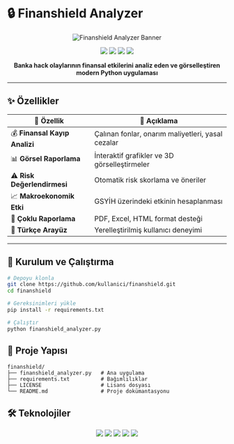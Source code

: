# 🔒 Finanshield Analyzer

<p align="center">
  <img src="https://via.placeholder.com/900x250/2c3e50/ffffff?text=Finanshield+Analyzer" alt="Finanshield Analyzer Banner">
</p>

<p align="center">
  <img src="https://img.shields.io/badge/Python-3.8%2B-blue">
  <img src="https://img.shields.io/badge/License-MIT-green">
  <img src="https://img.shields.io/badge/Status-Aktif%20Geli%C5%9Ftirme-brightgreen">
  <img src="https://img.shields.io/badge/Katkılar-Açık-orange">
</p>

<p align="center">
  <b>Banka hack olaylarının finansal etkilerini analiz eden ve görselleştiren modern Python uygulaması</b>
</p>

---


## ✨ Özellikler

| 🚀 Özellik                | 📖 Açıklama |
|---------------------------|-------------|
| 💰 **Finansal Kayıp Analizi** | Çalınan fonlar, onarım maliyetleri, yasal cezalar |
| 📊 **Görsel Raporlama**      | İnteraktif grafikler ve 3D görselleştirmeler |
| ⚠️ **Risk Değerlendirmesi**  | Otomatik risk skorlama ve öneriler |
| 📈 **Makroekonomik Etki**    | GSYİH üzerindeki etkinin hesaplanması |
| 💾 **Çoklu Raporlama**       | PDF, Excel, HTML format desteği |
| 🎯 **Türkçe Arayüz**         | Yerelleştirilmiş kullanıcı deneyimi |

---

## 🚀 Kurulum ve Çalıştırma

```bash
# Depoyu klonla
git clone https://github.com/kullanici/finanshield.git
cd finanshield

# Gereksinimleri yükle
pip install -r requirements.txt

# Çalıştır
python finanshield_analyzer.py
```
## 📂 Proje Yapısı
    finanshield/
    ├── finanshield_analyzer.py   # Ana uygulama
    ├── requirements.txt          # Bağımlılıklar
    ├── LICENSE                   # Lisans dosyası
    └── README.md                 # Proje dokümantasyonu
## 🛠️ Teknolojiler
<p align="center"> <img src="https://img.shields.io/badge/Python-3.8+-blue?logo=python" /> <img src="https://img.shields.io/badge/Tkinter-GUI-lightgrey?logo=windowsterminal" /> <img src="https://img.shields.io/badge/Matplotlib-Görselleştirme-orange?logo=plotly" /> <img src="https://img.shields.io/badge/NumPy-Hesaplama-yellow?logo=numpy" /> <img src="https://img.shields.io/badge/Pandas-Veri%20Analizi-green?logo=pandas" /> </p>
